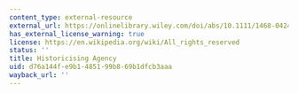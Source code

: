 ```yaml
---
content_type: external-resource
external_url: https://onlinelibrary.wiley.com/doi/abs/10.1111/1468-0424.12210
has_external_license_warning: true
license: https://en.wikipedia.org/wiki/All_rights_reserved
status: ''
title: Historicising Agency
uid: d76a144f-e9b1-4851-99b8-69b1dfcb3aaa
wayback_url: ''
---
```

